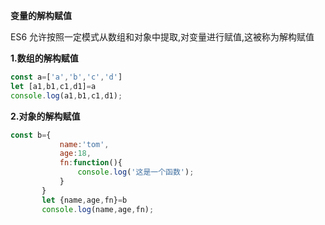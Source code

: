 **变量的解构赋值**

ES6 允许按照一定模式从数组和对象中提取,对变量进行赋值,这被称为解构赋值

**1.数组的解构赋值**

```js
const a=['a','b','c','d']
let [a1,b1,c1,d1]=a
console.log(a1,b1,c1,d1);
```

**2.对象的解构赋值**

```js
const b={
           name:'tom',
           age:18,
           fn:function(){
               console.log('这是一个函数');
           }
       }
       let {name,age,fn}=b
       console.log(name,age,fn);
```


